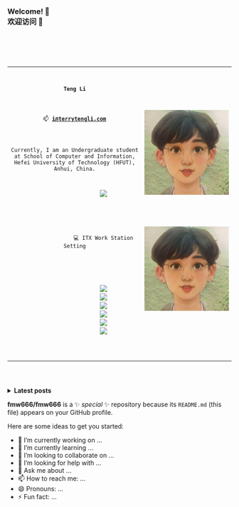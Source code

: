 ### Welcome! 👋<br>欢迎访问 👋

<code>
  <table border="0" >
      <tbody>
          <tr>
              <td>
                <p align='center'><b>Teng Li</b></p>
                <p align='center'>📫&nbsp;<b><a href="mailto:i@terrytengli.com">i@terrytengli.com</a></b></p>
                <p align='center'>Currently, I am an Undergraduate student at School of Computer and Information, Hefei University of Technology (HFUT), Anhui, China.
                <p align='center'>
                  <a href="#"><img src="https://github-readme-stats.vercel.app/api?username=litun5315&hide=prs&hide_title=true&count_private=true&show_icons=true&bg_color=c5d5de&title_color=446170&text_color=ffffff&icon_color=000000&hide_border=true&cache_seconds=1800&locale=en&border_radius=45" width="300"></a>
                </p>
                <p align='center'>
                  💻 ITX Work Station Setting
                </p>
                <p align='center'>
                  <img src="https://img.shields.io/badge/Ubuntu-20.04LTS-orange" />
                  <img src="https://img.shields.io/badge/Intel-I5--10400f-blue" />
                  <img src="https://img.shields.io/badge/RAM-32 GB-blue" />
                  <img src="https://img.shields.io/badge/SSD-RD10 1T-black" />
                  <img src="https://img.shields.io/badge/HDD-WD 4T-black" />
                  <img src="https://img.shields.io/badge/Nvidia-Titan Xp-green" />
                </p>
              </td>
              <td>
                <img width="550" alt="profile photo" src="img/avatar.png" class="hoverZoomLink">
                <br><br>
                <p align='center'><img src="img/avatar.jpg" alt="visitor badge"/></p>
              </td>
          </tr>
      </tbody>
  </table>
</code>

<details>
<summary>
  <b>Latest posts</b>
</summary>

<!-- BLOG-POST-LIST:START -->
- [Operating System - Process Control](https://www.terrytengli.com/blog/posts/2021/05/29/os_chp2/)
- [Computer Architecture - Instructure Level Parallelism](https://www.terrytengli.com/blog/posts/2021/05/22/c_arc-ilp/)
- [Computer Architecture - Interconnection Network](https://www.terrytengli.com/blog/posts/2021/05/22/c_arc-net/)
- [Computer Architecture - I/O System](https://www.terrytengli.com/blog/posts/2021/05/19/c_arc-io/)
- [Computer Architecture - Instruction Stucture](https://www.terrytengli.com/blog/posts/2021/05/13/c_arc-instruction/)
<!-- BLOG-POST-LIST:END -->
</details>

**fmw666/fmw666** is a ✨ _special_ ✨ repository because its `README.md` (this file) appears on your GitHub profile.

Here are some ideas to get you started:

- 🔭 I’m currently working on ...
- 🌱 I’m currently learning ...
- 👯 I’m looking to collaborate on ...
- 🤔 I’m looking for help with ...
- 💬 Ask me about ...
- 📫 How to reach me: ...
- 😄 Pronouns: ...
- ⚡ Fun fact: ...

